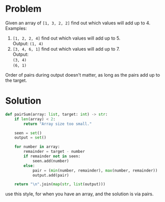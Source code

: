 # Problem
Given an array of `[1, 3, 2, 2]` find out which values will add up to 4.  
Examples:  
1. `[1, 2, 2, 4]` find out which values will add up to 5.  
    Output: `(1, 4)`
2. `[3, 4, 6, 1]` find out which values will add up to 7.  
    Output:  
    `(3, 4)`  
    `(6, 1)`

Order of pairs during output doesn't matter, as long as the pairs add up to the target.

# Solution
```py
def pairSum(array: list, target: int) -> str:
    if len(array) < 2:
        return "Array size too small."

    seen = set()
    output = set()

    for number in array:
        remainder = target - number
        if remainder not in seen:
            seen.add(number)
        else:
            pair = (min(number, remainder), max(number, remainder))
            output.add(pair)

    return "\n".join(map(str, list(output)))
```
use this style, for when you have an array, and the solution is via pairs.